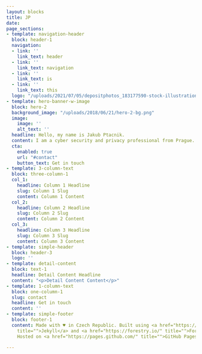 ```yaml
---
layout: blocks
title: JP
date: 
page_sections:
- template: navigation-header
  block: header-1
  navigation:
  - link: ''
    link_text: header
  - link: ''
    link_text: navigation
  - link: ''
    link_text: is
  - link: ''
    link_text: this
  logo: "/uploads/2021/07/05/depositphotos_183177590-stock-illustration-letters-logo-initial-logo-identity.jpg"
- template: hero-banner-w-image
  block: hero-2
  background_image: "/uploads/2018/06/21/hero-2-bg.png"
  image:
    image: ''
    alt_text: ''
  headline: Hello, my name is Jakub Ptacnik.
  content: I am a cyber security and privacy professional from Prague.
  cta:
    enabled: true
    url: "#contact"
    button_text: Get in touch
- template: 3-column-text
  block: three-column-1
  col_1:
    headline: Column 1 Headline
    slug: Column 1 Slug
    content: Column 1 Content
  col_2:
    headline: Column 2 Headline
    slug: Column 2 Slug
    content: Column 2 Content
  col_3:
    headline: Column 3 Headline
    slug: Column 3 Slug
    content: Column 3 Content
- template: simple-header
  block: header-3
  logo: ''
- template: detail-content
  block: text-1
  headline: Detail Content Headline
  content: "<p>Detail Content Content</p>"
- template: 1-column-text
  block: one-column-1
  slug: contact
  headline: Get in touch
  content: ''
- template: simple-footer
  block: footer-1
  content: Made with ♥ in Czech Republic. Built using <a href="https://jekyllrb.com/"
    title="">Jekyll</a> and <a href="https://forestry.io/" title="">Forestry uBuild.</a>
    Hosted on <a href="https://pages.github.com/" title="">GitHub Pages</a>.

---
```

